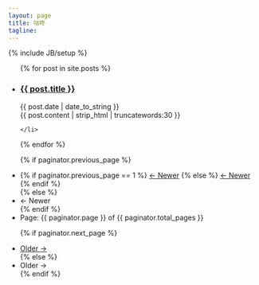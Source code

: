 ```yaml
---
layout: page
title: 咕咚
tagline:
---
```

{% include JB/setup %}

<ul class="posts" id="posts">
  {% for post in site.posts %}
    <li>
     <h3 class="post-title">
        <a href="{{ BASE_PATH }}{{ post.url }}" target="_blank">
          {{ post.title }}
        </a>
      </h3>
      <div class="datatime">
         <span>{{ post.date | date_to_string }}</span>
      </div>
      <div class="post-content">
          {{ post.content | strip_html | truncatewords:30 }}
      </div>

    </li>
  {% endfor %}
</ul>
<ul class="pager">

  {% if paginator.previous_page %}
  <li class="previous">
    {% if paginator.previous_page == 1 %}
    <a href="{{ BASE_PATH }}/">&larr; Newer</a>
    {% else %}
    <a href="{{ BASE_PATH }}/{{ site.paginate_path | replace: ':num', paginator.previous_page }}">&larr; Newer</a>
    {% endif %}
  </li>
  {% else %}
  <li class="previous disabled">
    <a>&larr; Newer</a>
  </li>
  {% endif %}

  <li>
    <span class="page_number">Page: {{ paginator.page }} of {{ paginator.total_pages }}</span>
  </li>

  {% if paginator.next_page %}
  <li class="next">
    <a href="{{ BASE_PATH }}/{{ site.paginate_path|replace: ':num',paginator.next_page }}">Older &rarr;</a>
  </li>
  {% else %}
  <li class="next disabled">
    <a>Older &rarr;</a>
  </li>
  {% endif %}
  
</ul>

